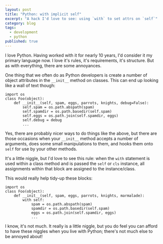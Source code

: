 ```yaml
---
layout: post
title: "Python: with implicit self"
excerpt: "A hack I'd love to see: using `with` to set attrs on `self`"
category: blog
tags:
  - development
  - python
published: true
---
```

I love Python. Having worked with it for nearly 10 years, I'd consider it my primary language now. I love it's rules, it's requirements, it's structure. But as with everything, there are some annoyances.

One thing that we often do as Python developers is create a number of object attributes in the `__init__` method on classes. This can end up looking like a wall of text though:

    import os
    class Foo(object):
        def __init__(self, spam, eggs, parrots, knights, debug=False):
            self.spam = os.path.abspath(spam)
            self.spamdir = os.path.basedir(self.spam)
            self.eggs = os.path.join(self.spamdir, eggs)
            self.debug = debug
            ...

Yes, there are probably nicer ways to do things like the above, but there are those occasions when your `__init__` method accepts a number of arguments, does some small manipulations to them, and hooks them onto `self` for use by your other methods.

It's a little niggle, but I'd love to see this rule: when the `with` statement is used within a class method and is passed the `self` or `cls` instance, all assignments within that block are assigned to the instance/class.

This would really help tidy-up these blocks:

    import os
    class Foo(object):
        def __init__(self, spam, eggs, parrots, knights, marmalade):
            with self:
                spam = os.path.abspath(spam)
                spamdir = os.path.basedir(self.spam)
                eggs = os.path.join(self.spamdir, eggs)
                ...

I know, it's not much. It really is a little niggle, but you do feel you can afford to have these niggles when you live with Python; there's not much else to be annoyed about!
